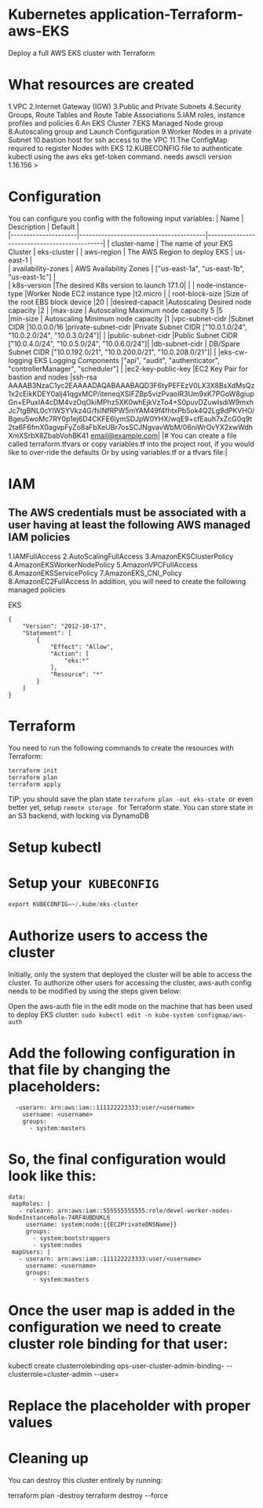 # Kubernetes application-Terraform-aws-EKS
Deploy a full AWS EKS cluster with Terraform
# What resources are created
1.VPC
2.Internet Gateway (IGW)
3.Public and Private Subnets
4.Security Groups, Route Tables and Route Table Associations
5.IAM roles, instance profiles and policies
6.An EKS Cluster
7.EKS Managed Node group
8.Autoscaling group and Launch Configuration
9.Worker Nodes in a private Subnet
10.bastion host for ssh access to the VPC
11.The ConfigMap required to register Nodes with EKS
12.KUBECONFIG file to authenticate kubectl using the aws eks get-token command. needs awscli version 1.16.156 >
# Configuration

You can configure you config with the following input variables:
|      Name           |    Description  	                     |    Default                                  |   
|---------------------|----------------------------------------|---------------------------------------------|
|  cluster-name       |    The name of your EKS Cluster        |      eks-cluster                            |
|  aws-region         |    The AWS Region to deploy EKS        |       us-east-1                             |   
|  availability-zones |    AWS Availability Zones              |  ["us-east-1a", "us-east-1b", "us-east-1c"] |   
|  k8s-version        |The desired K8s version to launch 17.1.0|                                             |
| node-instance-type  |Worker Node EC2 instance type           |t2.micro                                     |
| root-block-size     |Size of the root EBS block device       |20                                           |
|desired-capacit      |Autoscaling Desired node capacity	     |2                                            |
|max-size             |   Autoscaling Maximum node capacity	5  |5       
|min-size             |	Autoscaling Minimum node capacity	     |1
|vpc-subnet-cidr	    |Subnet CIDR	                           |10.0.0.0/16
|private-subnet-cidr	|Private Subnet CIDR ["10.0.1.0/24", "10.0.2.0/24", "10.0.3.0/24"]|                    |
|public-subnet-cidr   |Public Subnet CIDR ["10.0.4.0/24", "10.0.5.0/24", "10.0.6.0/24"]|
|db-subnet-cidr       |	DB/Spare Subnet CIDR	["10.0.192.0/21", "10.0.200.0/21", "10.0.208.0/21"]|           |
|eks-cw-logging	EKS Logging Components	["api", "audit", "authenticator", "controllerManager", "scheduler"]  |
|ec2-key-public-key	  |EC2 Key Pair for bastion and nodes	     |ssh-rsa AAAAB3NzaC1yc2EAAAADAQABAAABAQD3F6tyPEFEzV0LX3X8BsXdMsQz1x2cEikKDEY0aIj41qgxMCP/iteneqXSIFZBp5vizPvaoIR3Um9xK7PGoW8giupGn+EPuxIA4cDM4vzOqOkiMPhz5XK0whEjkVzTo4+S0puvDZuwIsdiW9mxhJc7tgBNL0cYlWSYVkz4G/fslNfRPW5mYAM49f4fhtxPb5ok4Q2Lg9dPKVHO/Bgeu5woMc7RY0p1ej6D4CKFE6lymSDJpW0YHX/wqE9+cfEauh7xZcG0q9t2ta6F6fmX0agvpFyZo8aFbXeUBr7osSCJNgvavWbM/06niWrOvYX2xwWdhXmXSrbX8ZbabVohBK41 email@example.com|
|# You can create a file called terraform.tfvars or copy variables.tf into the project root, if you would like to over-ride the defaults Or by using variables.tf or a tfvars file:|
# IAM
The AWS credentials must be associated with a user having at least the following AWS managed IAM policies
----------------------------------------------------------------------------------------------------------------
1.IAMFullAccess
2.AutoScalingFullAccess
3.AmazonEKSClusterPolicy
4.AmazonEKSWorkerNodePolicy
5.AmazonVPCFullAccess
6.AmazonEKSServicePolicy
7.AmazonEKS_CNI_Policy
8.AmazonEC2FullAccess
In addition, you will need to create the following managed policies

EKS
```
{
    "Version": "2012-10-17",
    "Statement": [
        {
            "Effect": "Allow",
            "Action": [
                "eks:*"
            ],
            "Resource": "*"
        }
    ]
} 
```
# Terraform
You need to run the following commands to create the resources with Terraform:
```
terraform init
terraform plan
terraform apply
```
TIP: you should save the plan state ```terraform plan -out eks-state ```or even better yet, setup ```remote storage ``` for Terraform state. You can store state in an S3 backend, with locking via DynamoDB

# Setup kubectl
# Setup your``` KUBECONFIG```

```terraform output kubeconfig > ~/.kube/eks-cluster
export KUBECONFIG=~/.kube/eks-cluster
```
# Authorize users to access the cluster
Initially, only the system that deployed the cluster will be able to access the cluster. To authorize other users for accessing the cluster, aws-auth config needs to be modified by using the steps given below:

 Open the aws-auth file in the edit mode on the machine that has been used to deploy EKS cluster:
``` sudo kubectl edit -n kube-system configmap/aws-auth  ```

# Add the following configuration in that file by changing the placeholders:
``` mapUsers: 
  -userarn: arn:aws:iam::111122223333:user/<username>
    username: <username>
    groups:
      - system:masters 
 ```
    
# So, the final configuration would look like this:

 ``` apiVersion: v1
data:
  mapRoles: |
    - rolearn: arn:aws:iam::555555555555:role/devel-worker-nodes-NodeInstanceRole-74RF4UBDUKL6
      username: system:node:{{EC2PrivateDNSName}}
      groups:
        - system:bootstrappers
        - system:nodes
  mapUsers: |
    - userarn: arn:aws:iam::111122223333:user/<username>
      username: <username>
      groups:
        - system:masters 
```
        
# Once the user map is added in the configuration we need to create cluster role binding for that user:
 kubectl create clusterrolebinding ops-user-cluster-admin-binding-<username> --clusterrole=cluster-admin --user=<username> 
# Replace the placeholder with proper values

# Cleaning up
You can destroy this cluster entirely by running:

terraform plan -destroy
terraform destroy  --force 

